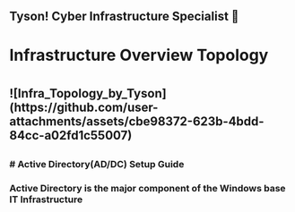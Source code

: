 ## Tyson! Cyber Infrastructure Specialist 👋
<h1>Infrastructure Overview Topology<h1>
  <h2>   ![Infra_Topology_by_Tyson](https://github.com/user-attachments/assets/cbe98372-623b-4bdd-84cc-a02fd1c55007)
   <h2>
    <h3># Active Directory(AD/DC) Setup Guide<h3>
      <body>Active Directory is the major component of the Windows base IT Infrastructure<body>
<!--
**tysoninfra/tysoninfra** is a ✨ _special_ ✨ repository because its `README.md` (this file) appears on your GitHub profile.

Here are some ideas to get you started:

- 🔭 I’m currently working on ...
- 🌱 I’m currently learning ...
- 👯 I’m looking to collaborate on ...
- 🤔 I’m looking for help with ...
- 💬 Ask me about ...
- 📫 How to reach me: ...
- 😄 Pronouns: ...
- ⚡ Fun fact: ...
-->
